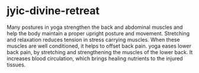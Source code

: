 jyic-divine-retreat
===================

Many postures in yoga strengthen the back and abdominal muscles and help the body maintain a proper upright posture and movement. Stretching and relaxation reduces tension in stress carrying muscles. When these muscles are well conditioned, it helps to offset back pain. yoga eases lower back pain, by stretching and strengthening the muscles of the lower back. It increases blood circulation, which brings healing nutrients to the injured tissues.

